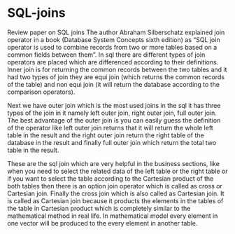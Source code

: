 # SQL-joins
Review paper on SQL joins
The author Abraham Silberschatz explained join operator in a book (Database System Concepts sixth edition) as “SQL join operator is used to combine records from two or more tables based on a common fields between them”. In sql there are different types of join operators are placed which are differenced according to their definitions.
Inner join is for returning the common records between the two tables and it had two types of join they are equi join (which returns the common records of the table) and non equi join (it will return the database according to the comparison operators).

Next we have outer join which is the most used joins in the sql it has three types of the join in it namely left outer join, right outer join, full outer join. The best advantage of the outer join is you can easily guess the definition of the operator like left outer join returns that it will return the whole left table in the result and the right outer join return the right table of the database in the result and finally full outer join which return the total two table in the result. 

These are the sql join which are very helpful in the business sections, like when you need to select the related data of the left table or the right table or if you want to select the table according to the Cartesian product of the both tables then there is an option join operator which is called as cross or Cartesian join.
	Finally the cross join which is also called as Cartesian join. It is called as Cartesian join because it products the elements in the tables of the table in Cartesian product which is completely similar to the mathematical method in real life. In mathematical model every element in one vector will be produced to the every element in another table.
 
